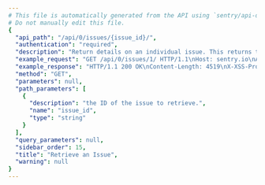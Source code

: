 ```yaml
---
# This file is automatically generated from the API using `sentry/api-docs/generator.py.`
# Do not manually edit this file.
{
  "api_path": "/api/0/issues/{issue_id}/", 
  "authentication": "required", 
  "description": "Return details on an individual issue. This returns the basic stats for\nthe issue (title, last seen, first seen), some overall numbers (number\nof comments, user reports) as well as the summarized event data.", 
  "example_request": "GET /api/0/issues/1/ HTTP/1.1\nHost: sentry.io\nAuthorization: Bearer <token>", 
  "example_response": "HTTP/1.1 200 OK\nContent-Length: 4519\nX-XSS-Protection: 1; mode=block\nX-Content-Type-Options: nosniff\nContent-Language: en\nAccess-Control-Expose-Headers: X-Sentry-Error, Retry-After\nVary: Accept-Language, Cookie\nAccess-Control-Allow-Methods: GET, PUT, DELETE, HEAD, OPTIONS\nAllow: GET, PUT, DELETE, HEAD, OPTIONS\nAccess-Control-Allow-Origin: *\nAccess-Control-Allow-Headers: X-Sentry-Auth, X-Requested-With, Origin, Accept, Content-Type, Authentication, Authorization, Content-Encoding\nContent-Type: application/json\nX-Frame-Options: deny\n\n{\n  \"activity\": [\n    {\n      \"data\": {}, \n      \"dateCreated\": \"2020-04-23T21:41:01.891387Z\", \n      \"id\": \"4\", \n      \"type\": \"set_private\", \n      \"user\": {\n        \"avatar\": {\n          \"avatarType\": \"letter_avatar\", \n          \"avatarUuid\": null\n        }, \n        \"avatarUrl\": \"https://secure.gravatar.com/avatar/fa4a97b8df1911350952658435e3a36d?s=32&d=mm\", \n        \"dateJoined\": \"2020-04-23T21:40:12.733356Z\", \n        \"email\": \"john@interstellar.invalid\", \n        \"emails\": [\n          {\n            \"email\": \"john@interstellar.invalid\", \n            \"id\": \"1\", \n            \"is_verified\": false\n          }\n        ], \n        \"experiments\": {}, \n        \"flags\": {\n          \"newsletter_consent_prompt\": false\n        }, \n        \"has2fa\": false, \n        \"hasPasswordAuth\": true, \n        \"id\": \"1\", \n        \"identities\": [], \n        \"isActive\": true, \n        \"isManaged\": false, \n        \"isStaff\": false, \n        \"isSuperuser\": false, \n        \"lastActive\": \"2020-04-23T21:40:12.733373Z\", \n        \"lastLogin\": null, \n        \"name\": \"john@interstellar.invalid\", \n        \"options\": {\n          \"clock24Hours\": false, \n          \"language\": \"en\", \n          \"stacktraceOrder\": -1, \n          \"timezone\": \"UTC\"\n        }, \n        \"username\": \"john@interstellar.invalid\"\n      }\n    }, \n    {\n      \"data\": {}, \n      \"dateCreated\": \"2020-04-23T21:40:13.051216Z\", \n      \"id\": \"0\", \n      \"type\": \"first_seen\", \n      \"user\": null\n    }\n  ], \n  \"annotations\": [], \n  \"assignedTo\": null, \n  \"count\": \"1\", \n  \"culprit\": \"raven.scripts.runner in main\", \n  \"firstRelease\": {\n    \"authors\": [], \n    \"commitCount\": 0, \n    \"data\": {}, \n    \"dateCreated\": \"2020-04-23T21:40:12.953230Z\", \n    \"dateReleased\": null, \n    \"deployCount\": 0, \n    \"firstEvent\": \"2020-04-23T21:40:13Z\", \n    \"lastCommit\": null, \n    \"lastDeploy\": null, \n    \"lastEvent\": \"2020-04-23T21:40:16Z\", \n    \"newGroups\": 0, \n    \"owner\": null, \n    \"projects\": [\n      {\n        \"id\": 2, \n        \"name\": \"Pump Station\", \n        \"platform\": null, \n        \"platforms\": [], \n        \"slug\": \"pump-station\"\n      }\n    ], \n    \"ref\": null, \n    \"shortVersion\": \"3e80c1da2bbbe10c942dd60224e9304e6c9dc078\", \n    \"url\": null, \n    \"version\": \"3e80c1da2bbbe10c942dd60224e9304e6c9dc078\", \n    \"versionInfo\": {\n      \"buildHash\": \"3e80c1da2bbbe10c942dd60224e9304e6c9dc078\", \n      \"description\": \"3e80c1da2bbb\", \n      \"package\": null, \n      \"version\": {\n        \"raw\": \"3e80c1da2bbbe10c942dd60224e9304e6c9dc078\"\n      }\n    }\n  }, \n  \"firstSeen\": \"2020-04-23T21:40:13.051216Z\", \n  \"hasSeen\": false, \n  \"id\": \"1\", \n  \"isBookmarked\": false, \n  \"isPublic\": false, \n  \"isSubscribed\": false, \n  \"lastRelease\": {\n    \"authors\": [], \n    \"commitCount\": 0, \n    \"data\": {}, \n    \"dateCreated\": \"2020-04-23T21:40:12.953230Z\", \n    \"dateReleased\": null, \n    \"deployCount\": 0, \n    \"firstEvent\": \"2020-04-23T21:40:13Z\", \n    \"lastCommit\": null, \n    \"lastDeploy\": null, \n    \"lastEvent\": \"2020-04-23T21:40:16Z\", \n    \"newGroups\": 0, \n    \"owner\": null, \n    \"projects\": [\n      {\n        \"id\": 2, \n        \"name\": \"Pump Station\", \n        \"platform\": null, \n        \"platforms\": [], \n        \"slug\": \"pump-station\"\n      }\n    ], \n    \"ref\": null, \n    \"shortVersion\": \"3e80c1da2bbbe10c942dd60224e9304e6c9dc078\", \n    \"url\": null, \n    \"version\": \"3e80c1da2bbbe10c942dd60224e9304e6c9dc078\", \n    \"versionInfo\": {\n      \"buildHash\": \"3e80c1da2bbbe10c942dd60224e9304e6c9dc078\", \n      \"description\": \"3e80c1da2bbb\", \n      \"package\": null, \n      \"version\": {\n        \"raw\": \"3e80c1da2bbbe10c942dd60224e9304e6c9dc078\"\n      }\n    }\n  }, \n  \"lastSeen\": \"2020-04-23T21:40:13Z\", \n  \"level\": \"error\", \n  \"logger\": null, \n  \"metadata\": {\n    \"title\": \"This is an example python exception\"\n  }, \n  \"numComments\": 0, \n  \"participants\": [], \n  \"permalink\": \"https://sentry.io/organizations/the-interstellar-jurisdiction/issues/1/\", \n  \"platform\": \"python\", \n  \"pluginActions\": [], \n  \"pluginContexts\": [], \n  \"pluginIssues\": [], \n  \"project\": {\n    \"id\": \"2\", \n    \"name\": \"Pump Station\", \n    \"platform\": null, \n    \"slug\": \"pump-station\"\n  }, \n  \"seenBy\": [], \n  \"shareId\": null, \n  \"shortId\": \"PUMP-STATION-1\", \n  \"stats\": {\n    \"24h\": [\n      [\n        1587589200, \n        0\n      ], \n      [\n        1587592800, \n        0\n      ], \n      [\n        1587596400, \n        0\n      ], \n      [\n        1587600000, \n        0\n      ], \n      [\n        1587603600, \n        0\n      ], \n      [\n        1587607200, \n        0\n      ], \n      [\n        1587610800, \n        0\n      ], \n      [\n        1587614400, \n        0\n      ], \n      [\n        1587618000, \n        0\n      ], \n      [\n        1587621600, \n        0\n      ], \n      [\n        1587625200, \n        0\n      ], \n      [\n        1587628800, \n        0\n      ], \n      [\n        1587632400, \n        0\n      ], \n      [\n        1587636000, \n        0\n      ], \n      [\n        1587639600, \n        0\n      ], \n      [\n        1587643200, \n        0\n      ], \n      [\n        1587646800, \n        0\n      ], \n      [\n        1587650400, \n        0\n      ], \n      [\n        1587654000, \n        0\n      ], \n      [\n        1587657600, \n        0\n      ], \n      [\n        1587661200, \n        0\n      ], \n      [\n        1587664800, \n        0\n      ], \n      [\n        1587668400, \n        0\n      ], \n      [\n        1587672000, \n        0\n      ], \n      [\n        1587675600, \n        1\n      ]\n    ], \n    \"30d\": [\n      [\n        1585008000, \n        0\n      ], \n      [\n        1585094400, \n        0\n      ], \n      [\n        1585180800, \n        0\n      ], \n      [\n        1585267200, \n        0\n      ], \n      [\n        1585353600, \n        0\n      ], \n      [\n        1585440000, \n        0\n      ], \n      [\n        1585526400, \n        0\n      ], \n      [\n        1585612800, \n        0\n      ], \n      [\n        1585699200, \n        0\n      ], \n      [\n        1585785600, \n        0\n      ], \n      [\n        1585872000, \n        0\n      ], \n      [\n        1585958400, \n        0\n      ], \n      [\n        1586044800, \n        0\n      ], \n      [\n        1586131200, \n        0\n      ], \n      [\n        1586217600, \n        0\n      ], \n      [\n        1586304000, \n        0\n      ], \n      [\n        1586390400, \n        0\n      ], \n      [\n        1586476800, \n        0\n      ], \n      [\n        1586563200, \n        0\n      ], \n      [\n        1586649600, \n        0\n      ], \n      [\n        1586736000, \n        0\n      ], \n      [\n        1586822400, \n        0\n      ], \n      [\n        1586908800, \n        0\n      ], \n      [\n        1586995200, \n        0\n      ], \n      [\n        1587081600, \n        0\n      ], \n      [\n        1587168000, \n        0\n      ], \n      [\n        1587254400, \n        0\n      ], \n      [\n        1587340800, \n        0\n      ], \n      [\n        1587427200, \n        0\n      ], \n      [\n        1587513600, \n        0\n      ], \n      [\n        1587600000, \n        1\n      ]\n    ]\n  }, \n  \"status\": \"unresolved\", \n  \"statusDetails\": {}, \n  \"subscriptionDetails\": null, \n  \"tags\": [\n    {\n      \"key\": \"browser\", \n      \"name\": \"Browser\", \n      \"totalValues\": 1\n    }, \n    {\n      \"key\": \"browser.name\", \n      \"name\": \"Browser.Name\", \n      \"totalValues\": 1\n    }, \n    {\n      \"key\": \"client_os\", \n      \"name\": \"Client Os\", \n      \"totalValues\": 1\n    }, \n    {\n      \"key\": \"client_os.name\", \n      \"name\": \"Client Os.Name\", \n      \"totalValues\": 1\n    }, \n    {\n      \"key\": \"environment\", \n      \"name\": \"Environment\", \n      \"totalValues\": 1\n    }, \n    {\n      \"key\": \"level\", \n      \"name\": \"Level\", \n      \"totalValues\": 1\n    }, \n    {\n      \"key\": \"release\", \n      \"name\": \"Release\", \n      \"totalValues\": 1\n    }, \n    {\n      \"key\": \"server_name\", \n      \"name\": \"Server\", \n      \"totalValues\": 1\n    }, \n    {\n      \"key\": \"url\", \n      \"name\": \"URL\", \n      \"totalValues\": 1\n    }, \n    {\n      \"key\": \"user\", \n      \"name\": \"User\", \n      \"totalValues\": 1\n    }\n  ], \n  \"title\": \"This is an example python exception\", \n  \"type\": \"default\", \n  \"userCount\": 1, \n  \"userReportCount\": 0\n}", 
  "method": "GET", 
  "parameters": null, 
  "path_parameters": [
    {
      "description": "the ID of the issue to retrieve.", 
      "name": "issue_id", 
      "type": "string"
    }
  ], 
  "query_parameters": null, 
  "sidebar_order": 15, 
  "title": "Retrieve an Issue", 
  "warning": null
}
---
```

